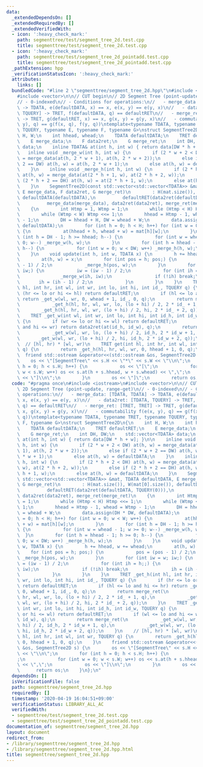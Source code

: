 ```yaml
---
data:
  _extendedDependsOn: []
  _extendedRequiredBy: []
  _extendedVerifiedWith:
  - icon: ':heavy_check_mark:'
    path: segmenttree/test/segment_tree_2d.test.cpp
    title: segmenttree/test/segment_tree_2d.test.cpp
  - icon: ':heavy_check_mark:'
    path: segmenttree/test/segment_tree_2d_pointadd.test.cpp
    title: segmenttree/test/segment_tree_2d_pointadd.test.cpp
  _pathExtension: hpp
  _verificationStatusIcon: ':heavy_check_mark:'
  attributes:
    links: []
  bundledCode: "#line 2 \"segmenttree/segment_tree_2d.hpp\"\n#include <iostream>\n\
    #include <vector>\n\n// CUT begin\n// 2D Segment Tree (point-update, range-get)\n\
    // - 0-indexed\n// - Conditions for operations:\n//   - merge_data: [TDATA, TDATA]\
    \ -> TDATA, e(defaultDATA, x) == x, e(x, y) == e(y, x)\n//   - data2ret: [TDATA,\
    \ TQUERY] -> TRET, f(defaultDATA, q) == defaultRET\n//   - merge_ret: [TRET, TRET]\
    \ -> TRET, g(defaultRET, x) == x, g(x, y) = g(y, x)\n//   - commutability f(e(x,\
    \ y), q) == g(f(x, q), f(y, q))\ntemplate<typename TDATA, typename TRET, typename\
    \ TQUERY, typename E, typename F, typename G>\nstruct SegmentTree2D\n{\n    int\
    \ H, W;\n    int hhead, whead;\n    TDATA defaultDATA;\n    TRET defaultRET;\n\
    \    E merge_data;\n    F data2ret;\n    G merge_ret;\n    int DH, DW;\n    std::vector<TDATA>\
    \ data;\n    inline TDATA& at(int h, int w) { return data[DW * h + w]; }\n\n \
    \   inline void _merge_w(int h, int w) {\n        if (2 * w + 2 < DW) at(h, w)\
    \ = merge_data(at(h, 2 * w + 1), at(h, 2 * w + 2));\n        else if (2 * w +\
    \ 2 == DW) at(h, w) = at(h, 2 * w + 1);\n        else at(h, w) = defaultDATA;\n\
    \    }\n    inline void _merge_h(int h, int w) {\n        if (2 * h + 2 < DH)\
    \ at(h, w) = merge_data(at(2 * h + 1, w), at(2 * h + 2, w));\n        else if\
    \ (2 * h + 2 == DH) at(h, w) = at(2 * h + 1, w);\n        else at(h, w) = defaultDATA;\n\
    \    }\n    SegmentTree2D(const std::vector<std::vector<TDATA>> &mat, TDATA defaultDATA,\
    \ E merge_data, F data2ret, G merge_ret)\n        : H(mat.size()), W(mat[0].size()),\
    \ defaultDATA(defaultDATA),\n          defaultRET(data2ret(defaultDATA, TQUERY(0))),\n\
    \          merge_data(merge_data), data2ret(data2ret), merge_ret(merge_ret)\n\
    \    {\n        int Htmp = 1, Wtmp = 1;\n        while (Htmp < H) Htmp <<= 1;\n\
    \        while (Wtmp < W) Wtmp <<= 1;\n        hhead = Htmp - 1, whead = Wtmp\
    \ - 1;\n        DH = hhead + H, DW = whead + W;\n        data.assign(DH * DW,\
    \ defaultDATA);\n        for (int h = 0; h < H; h++) for (int w = 0; w < W; w++)\
    \ {\n            at(hhead + h, whead + w) = mat[h][w];\n        }\n        for\
    \ (int h = DH - 1; h >= hhead; h--) {\n            for (int w = whead - 1; w >=\
    \ 0; w--) _merge_w(h, w);\n        }\n        for (int h = hhead - 1; h >= 0;\
    \ h--) {\n            for (int w = 0; w < DW; w++) _merge_h(h, w);\n        }\n\
    \    }\n    void update(int h, int w, TDATA x) {\n        h += hhead, w += whead;\n\
    \        at(h, w) = x;\n        for (int pos = h; pos;) {\n            pos = (pos\
    \ - 1) / 2;\n            _merge_h(pos, w);\n        }\n        for (int iw = w;\
    \ iw;) {\n            iw = (iw - 1) / 2;\n            for (int ih = h;;) {\n \
    \               _merge_w(ih, iw);\n                if (!ih) break;\n         \
    \       ih = (ih - 1) / 2;\n            }\n        }\n    }\n    TRET _get_h(int\
    \ hl, int hr, int wl, int wr, int lo, int hi, int id_, TQUERY q) {\n        if\
    \ (hr <= lo or hi <= hl) return defaultRET;\n        if (hl <= lo and hi <= hr)\
    \ return _get_w(wl, wr, 0, whead + 1, id_, 0, q);\n        return merge_ret(\n\
    \            _get_h(hl, hr, wl, wr, lo, (lo + hi) / 2, 2 * id_ + 1, q),\n    \
    \        _get_h(hl, hr, wl, wr, (lo + hi) / 2, hi, 2 * id_ + 2, q));\n    }\n\
    \    TRET _get_w(int wl, int wr, int lo, int hi, int id_h, int id_w, TQUERY q)\
    \ {\n        if (wr <= lo or hi <= wl) return defaultRET;\n        if (wl <= lo\
    \ and hi <= wr) return data2ret(at(id_h, id_w), q);\n        return merge_ret(\n\
    \            _get_w(wl, wr, lo, (lo + hi) / 2, id_h, 2 * id_w + 1, q),\n     \
    \       _get_w(wl, wr, (lo + hi) / 2, hi, id_h, 2 * id_w + 2, q));\n    }\n  \
    \  // [hl, hr) * [wl, wr)\n    TRET get(int hl, int hr, int wl, int wr, TQUERY\
    \ q) {\n        return _get_h(hl, hr, wl, wr, 0, hhead + 1, 0, q);\n    }\n  \
    \  friend std::ostream &operator<<(std::ostream &os, SegmentTree2D s) {\n    \
    \    os << \"[SegmentTree\" << s.H << \"*\" << s.W << \"\\n\";\n        for (int\
    \ h = 0; h < s.H; h++) {\n            os << \"[\";\n            for (int w = 0;\
    \ w < s.W; w++) os << s.at(h + s.hhead, w + s.whead) << \",\";\n            os\
    \ << \"]\\n\";\n        }\n        os << \"]\";\n        return os;\n    }\n};\n"
  code: "#pragma once\n#include <iostream>\n#include <vector>\n\n// CUT begin\n//\
    \ 2D Segment Tree (point-update, range-get)\n// - 0-indexed\n// - Conditions for\
    \ operations:\n//   - merge_data: [TDATA, TDATA] -> TDATA, e(defaultDATA, x) ==\
    \ x, e(x, y) == e(y, x)\n//   - data2ret: [TDATA, TQUERY] -> TRET, f(defaultDATA,\
    \ q) == defaultRET\n//   - merge_ret: [TRET, TRET] -> TRET, g(defaultRET, x) ==\
    \ x, g(x, y) = g(y, x)\n//   - commutability f(e(x, y), q) == g(f(x, q), f(y,\
    \ q))\ntemplate<typename TDATA, typename TRET, typename TQUERY, typename E, typename\
    \ F, typename G>\nstruct SegmentTree2D\n{\n    int H, W;\n    int hhead, whead;\n\
    \    TDATA defaultDATA;\n    TRET defaultRET;\n    E merge_data;\n    F data2ret;\n\
    \    G merge_ret;\n    int DH, DW;\n    std::vector<TDATA> data;\n    inline TDATA&\
    \ at(int h, int w) { return data[DW * h + w]; }\n\n    inline void _merge_w(int\
    \ h, int w) {\n        if (2 * w + 2 < DW) at(h, w) = merge_data(at(h, 2 * w +\
    \ 1), at(h, 2 * w + 2));\n        else if (2 * w + 2 == DW) at(h, w) = at(h, 2\
    \ * w + 1);\n        else at(h, w) = defaultDATA;\n    }\n    inline void _merge_h(int\
    \ h, int w) {\n        if (2 * h + 2 < DH) at(h, w) = merge_data(at(2 * h + 1,\
    \ w), at(2 * h + 2, w));\n        else if (2 * h + 2 == DH) at(h, w) = at(2 *\
    \ h + 1, w);\n        else at(h, w) = defaultDATA;\n    }\n    SegmentTree2D(const\
    \ std::vector<std::vector<TDATA>> &mat, TDATA defaultDATA, E merge_data, F data2ret,\
    \ G merge_ret)\n        : H(mat.size()), W(mat[0].size()), defaultDATA(defaultDATA),\n\
    \          defaultRET(data2ret(defaultDATA, TQUERY(0))),\n          merge_data(merge_data),\
    \ data2ret(data2ret), merge_ret(merge_ret)\n    {\n        int Htmp = 1, Wtmp\
    \ = 1;\n        while (Htmp < H) Htmp <<= 1;\n        while (Wtmp < W) Wtmp <<=\
    \ 1;\n        hhead = Htmp - 1, whead = Wtmp - 1;\n        DH = hhead + H, DW\
    \ = whead + W;\n        data.assign(DH * DW, defaultDATA);\n        for (int h\
    \ = 0; h < H; h++) for (int w = 0; w < W; w++) {\n            at(hhead + h, whead\
    \ + w) = mat[h][w];\n        }\n        for (int h = DH - 1; h >= hhead; h--)\
    \ {\n            for (int w = whead - 1; w >= 0; w--) _merge_w(h, w);\n      \
    \  }\n        for (int h = hhead - 1; h >= 0; h--) {\n            for (int w =\
    \ 0; w < DW; w++) _merge_h(h, w);\n        }\n    }\n    void update(int h, int\
    \ w, TDATA x) {\n        h += hhead, w += whead;\n        at(h, w) = x;\n    \
    \    for (int pos = h; pos;) {\n            pos = (pos - 1) / 2;\n           \
    \ _merge_h(pos, w);\n        }\n        for (int iw = w; iw;) {\n            iw\
    \ = (iw - 1) / 2;\n            for (int ih = h;;) {\n                _merge_w(ih,\
    \ iw);\n                if (!ih) break;\n                ih = (ih - 1) / 2;\n\
    \            }\n        }\n    }\n    TRET _get_h(int hl, int hr, int wl, int\
    \ wr, int lo, int hi, int id_, TQUERY q) {\n        if (hr <= lo or hi <= hl)\
    \ return defaultRET;\n        if (hl <= lo and hi <= hr) return _get_w(wl, wr,\
    \ 0, whead + 1, id_, 0, q);\n        return merge_ret(\n            _get_h(hl,\
    \ hr, wl, wr, lo, (lo + hi) / 2, 2 * id_ + 1, q),\n            _get_h(hl, hr,\
    \ wl, wr, (lo + hi) / 2, hi, 2 * id_ + 2, q));\n    }\n    TRET _get_w(int wl,\
    \ int wr, int lo, int hi, int id_h, int id_w, TQUERY q) {\n        if (wr <= lo\
    \ or hi <= wl) return defaultRET;\n        if (wl <= lo and hi <= wr) return data2ret(at(id_h,\
    \ id_w), q);\n        return merge_ret(\n            _get_w(wl, wr, lo, (lo +\
    \ hi) / 2, id_h, 2 * id_w + 1, q),\n            _get_w(wl, wr, (lo + hi) / 2,\
    \ hi, id_h, 2 * id_w + 2, q));\n    }\n    // [hl, hr) * [wl, wr)\n    TRET get(int\
    \ hl, int hr, int wl, int wr, TQUERY q) {\n        return _get_h(hl, hr, wl, wr,\
    \ 0, hhead + 1, 0, q);\n    }\n    friend std::ostream &operator<<(std::ostream\
    \ &os, SegmentTree2D s) {\n        os << \"[SegmentTree\" << s.H << \"*\" << s.W\
    \ << \"\\n\";\n        for (int h = 0; h < s.H; h++) {\n            os << \"[\"\
    ;\n            for (int w = 0; w < s.W; w++) os << s.at(h + s.hhead, w + s.whead)\
    \ << \",\";\n            os << \"]\\n\";\n        }\n        os << \"]\";\n  \
    \      return os;\n    }\n};\n"
  dependsOn: []
  isVerificationFile: false
  path: segmenttree/segment_tree_2d.hpp
  requiredBy: []
  timestamp: '2020-04-19 16:04:51+09:00'
  verificationStatus: LIBRARY_ALL_AC
  verifiedWith:
  - segmenttree/test/segment_tree_2d.test.cpp
  - segmenttree/test/segment_tree_2d_pointadd.test.cpp
documentation_of: segmenttree/segment_tree_2d.hpp
layout: document
redirect_from:
- /library/segmenttree/segment_tree_2d.hpp
- /library/segmenttree/segment_tree_2d.hpp.html
title: segmenttree/segment_tree_2d.hpp
---
```

